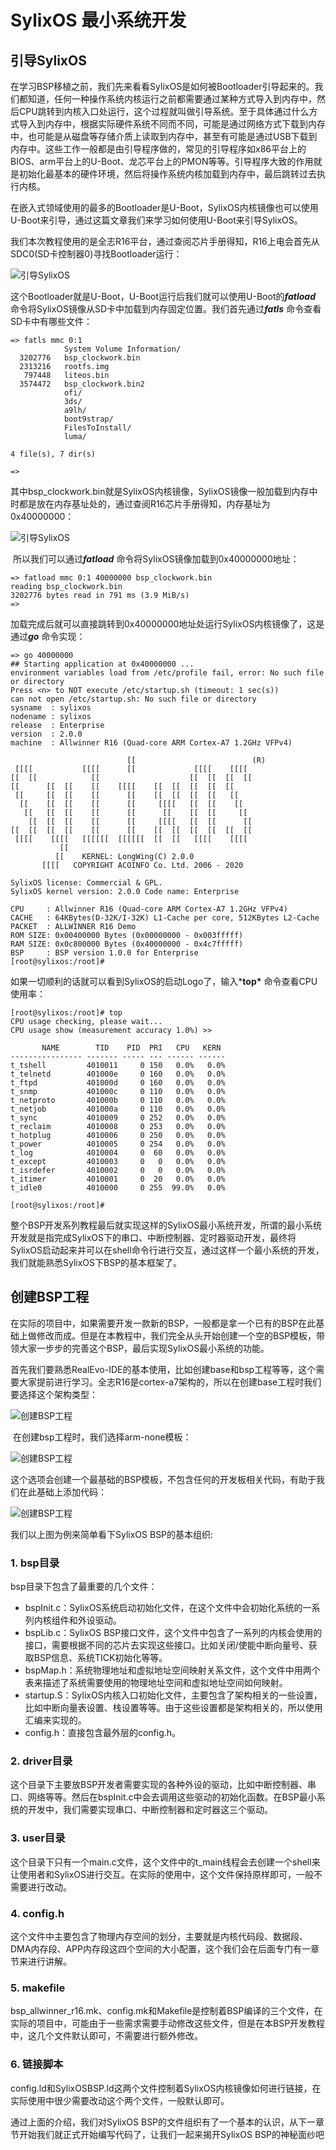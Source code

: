 # SylixOS 最小系统开发

## 引导SylixOS

​		在学习BSP移植之前，我们先来看看SylixOS是如何被Bootloader引导起来的。我们都知道，任何一种操作系统内核运行之前都需要通过某种方式导入到内存中，然后CPU跳转到内核入口处运行，这个过程就叫做引导系统。至于具体通过什么方式导入到内存中，根据实际硬件系统不同而不同，可能是通过网络方式下载到内存中，也可能是从磁盘等存储介质上读取到内存中，甚至有可能是通过USB下载到内存中。这些工作一般都是由引导程序做的，常见的引导程序如x86平台上的BIOS、arm平台上的U-Boot、龙芯平台上的PMON等等。引导程序大致的作用就是初始化最基本的硬件环境，然后将操作系统内核加载到内存中，最后跳转过去执行内核。

​		在嵌入式领域使用的最多的Bootloader是U-Boot，SylixOS内核镜像也可以使用U-Boot来引导，通过这篇文章我们来学习如何使用U-Boot来引导SylixOS。

​		我们本次教程使用的是全志R16平台，通过查阅芯片手册得知，R16上电会首先从SDC0(SD卡控制器0)寻找Bootloader运行：

![引导SylixOS](./Image/引导SylixOS_1.png)

​		这个Bootloader就是U-Boot，U-Boot运行后我们就可以使用U-Boot的***fatload*** 命令将SylixOS镜像从SD卡中加载到内存固定位置。我们首先通过***fatls*** 命令查看SD卡中有哪些文件：

```
=> fatls mmc 0:1
            System Volume Information/
  3202776   bsp_clockwork.bin
  2313216   rootfs.img
   797448   liteos.bin
  3574472   bsp_clockwork.bin2
            ofi/
            3ds/
            a9lh/
            boot9strap/
            FilesToInstall/
            luma/

4 file(s), 7 dir(s)

=>
```

​		其中bsp_clockwork.bin就是SylixOS内核镜像，SylixOS镜像一般加载到内存中时都是放在内存基址处的，通过查阅R16芯片手册得知，内存基址为0x40000000：

![引导SylixOS](./Image/引导SylixOS_2.png)

​		所以我们可以通过***fatload*** 命令将SylixOS镜像加载到0x40000000地址：

```
=> fatload mmc 0:1 40000000 bsp_clockwork.bin
reading bsp_clockwork.bin
3202776 bytes read in 791 ms (3.9 MiB/s)
=>
```

​		加载完成后就可以直接跳转到0x40000000地址处运行SylixOS内核镜像了，这是通过***go*** 命令实现：

```
=> go 40000000
## Starting application at 0x40000000 ...
environment variables load from /etc/profile fail, error: No such file or directory
Press <n> to NOT execute /etc/startup.sh (timeout: 1 sec(s))
can not open /etc/startup.sh: No such file or directory
sysname  : sylixos
nodename : sylixos
release  : Enterprise
version  : 2.0.0
machine  : Allwinner R16 (Quad-core ARM Cortex-A7 1.2GHz VFPv4)

                          [[                          (R)
 [[[[           [[[[      [[             [[[[    [[[[
[[  [[            [[                    [[  [[  [[  [[
[[      [[  [[    [[    [[[[    [[  [[  [[  [[  [[
 [[     [[  [[    [[      [[    [[  [[  [[  [[   [[
  [[    [[  [[    [[      [[     [[[[   [[  [[    [[
   [[   [[  [[    [[      [[      [[    [[  [[     [[
    [[  [[  [[    [[      [[     [[[[   [[  [[      [[
[[  [[  [[  [[    [[      [[    [[  [[  [[  [[  [[  [[
 [[[[    [[[[   [[[[[[  [[[[[[  [[  [[   [[[[    [[[[
           [[
          [[    KERNEL: LongWing(C) 2.0.0
       [[[[   COPYRIGHT ACOINFO Co. Ltd. 2006 - 2020

SylixOS license: Commercial & GPL.
SylixOS kernel version: 2.0.0 Code name: Enterprise

CPU     : Allwinner R16 (Quad-core ARM Cortex-A7 1.2GHz VFPv4)
CACHE   : 64KBytes(D-32K/I-32K) L1-Cache per core, 512KBytes L2-Cache
PACKET  : ALLWINNER R16 Demo
ROM SIZE: 0x00400000 Bytes (0x00000000 - 0x003fffff)
RAM SIZE: 0x0c800000 Bytes (0x40000000 - 0x4c7fffff)
BSP     : BSP version 1.0.0 for Enterprise
[root@sylixos:/root]#
```

​		如果一切顺利的话就可以看到SylixOS的启动Logo了，输入***top\*** 命令查看CPU使用率：

```
[root@sylixos:/root]# top
CPU usage checking, please wait...
CPU usage show (measurement accuracy 1.0%) >>

       NAME        TID    PID  PRI   CPU   KERN
---------------- ------- ----- --- ------ ------
t_tshell         4010011     0 150   0.0%   0.0%
t_telnetd        401000e     0 160   0.0%   0.0%
t_ftpd           401000d     0 160   0.0%   0.0%
t_snmp           401000c     0 110   0.0%   0.0%
t_netproto       401000b     0 110   0.0%   0.0%
t_netjob         401000a     0 110   0.0%   0.0%
t_sync           4010009     0 252   0.0%   0.0%
t_reclaim        4010008     0 253   0.0%   0.0%
t_hotplug        4010006     0 250   0.0%   0.0%
t_power          4010005     0 254   0.0%   0.0%
t_log            4010004     0  60   0.0%   0.0%
t_except         4010003     0   0   0.0%   0.0%
t_isrdefer       4010002     0   0   0.0%   0.0%
t_itimer         4010001     0  20   0.0%   0.0%
t_idle0          4010000     0 255  99.0%   0.0%

[root@sylixos:/root]#
```

整个BSP开发系列教程最后就实现这样的SylixOS最小系统开发，所谓的最小系统开发就是指完成SylixOS下的串口、中断控制器、定时器驱动开发，最终将SylixOS启动起来并可以在shell命令行进行交互，通过这样一个最小系统的开发，我们就能熟悉SylixOS下BSP的基本框架了。

## 创建BSP工程

​		在实际的项目中，如果需要开发一款新的BSP，一般都是拿一个已有的BSP在此基础上做修改而成。但是在本教程中，我们完全从头开始创建一个空的BSP模板，带领大家一步步的完善这个BSP，最后实现SylixOS最小系统的功能。

​		首先我们要熟悉RealEvo-IDE的基本使用，比如创建base和bsp工程等等，这个需要大家提前进行学习。全志R16是cortex-a7架构的，所以在创建base工程时我们要选择这个架构类型：

![创建BSP工程](./Image/创建BSP工程_1.png)

​		在创建bsp工程时，我们选择arm-none模板：

![创建BSP工程](./Image/创建BSP工程_2.png)

​		这个选项会创建一个最基础的BSP模板，不包含任何的开发板相关代码，有助于我们在此基础上添加代码：

![创建BSP工程](./Image/创建BSP工程_3.png)

我们以上图为例来简单看下SylixOS BSP的基本组织:

### 1. bsp目录

bsp目录下包含了最重要的几个文件：

- bspInit.c：SylixOS系统启动初始化文件，在这个文件中会初始化系统的一系列内核组件和外设驱动。
- bspLib.c：SylixOS BSP接口文件，这个文件中包含了一系列的内核会使用的接口，需要根据不同的芯片去实现这些接口。比如关闭/使能中断向量号、获取BSP信息、系统TICK初始化等等。
- bspMap.h：系统物理地址和虚拟地址空间映射关系文件，这个文件中用两个表来描述了系统需要使用的物理地址空间和虚拟地址空间如何映射。
- startup.S：SylixOS内核入口初始化文件，主要包含了架构相关的一些设置，比如中断向量表设置、栈设置等等。由于这些设置都是架构相关的，所以使用汇编来实现的。
- config.h：直接包含最外层的config.h。

### 2. driver目录

这个目录下主要放BSP开发者需要实现的各种外设的驱动，比如中断控制器、串口、网络等等。然后在bspInit.c中会去调用这些驱动的初始化函数。在BSP最小系统的开发中，我们需要实现串口、中断控制器和定时器这三个驱动。

### 3. user目录

这个目录下只有一个main.c文件，这个文件中的t_main线程会去创建一个shell来让使用者和SylixOS进行交互。在实际的使用中，这个文件保持原样即可，一般不需要进行改动。

### 4. config.h

这个文件中主要包含了物理内存空间的划分，主要就是内核代码段、数据段、DMA内存段、APP内存段这四个空间的大小配置，这个我们会在后面专门有一章节来进行讲解。

### 5. makefile

bsp_allwinner_r16.mk、config.mk和Makefile是控制着BSP编译的三个文件，在实际的项目中，可能由于一些需求需要手动修改这些文件，但是在本BSP开发教程中，这几个文件默认即可，不需要进行额外修改。

### 6. 链接脚本

config.ld和SylixOSBSP.ld这两个文件控制着SylixOS内核镜像如何进行链接，在实际使用中很少需要改动这个两个文件，一般默认即可。

通过上面的介绍，我们对SylixOS BSP的文件组织有了一个基本的认识，从下一章节开始我们就正式开始编写代码了，让我们一起来揭开SylixOS BSP的神秘面纱吧
